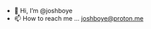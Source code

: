 - 👋 Hi, I’m @joshboye
- 📫 How to reach me ... joshboye@proton.me

<!---
joshboye/joshboye is a ✨ special ✨ repository because its `README.md` (this file) appears on your GitHub profile.
You can click the Preview link to take a look at your changes.
--->
